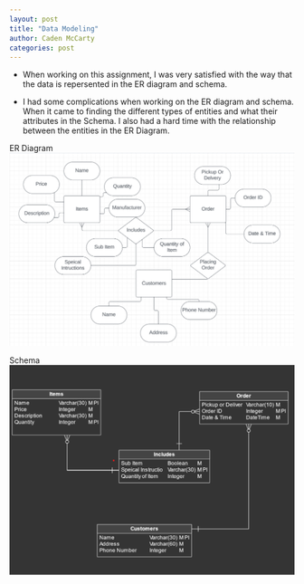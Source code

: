 ```yaml
---
layout: post
title: "Data Modeling"
author: Caden McCarty
categories: post
---
```


- When working on this assignment, I was very satisfied with the way that the data is repersented in the ER diagram and schema. 

- I had some complications when working on the ER diagram and schema. When it came to finding the different types of entities and what their attributes in the Schema. I also had a hard time with the relationship between the entities in the ER Diagram.


ER Diagram
![FlowChart](/assets/img/Flowchart.png)


Schema
![Vertabelo](/assets/img/Vertabelo.png)




